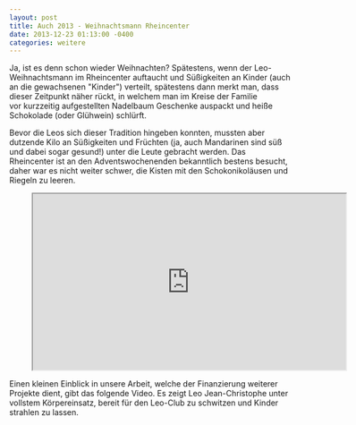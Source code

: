 ```yaml
---
layout: post
title: Auch 2013 - Weihnachtsmann Rheincenter
date: 2013-12-23 01:13:00 -0400
categories: weitere
---
```

Ja, ist es denn schon wieder Weihnachten? Spätestens, wenn der Leo-Weihnachtsmann im Rheincenter auftaucht und Süßigkeiten an Kinder (auch an die gewachsenen "Kinder") verteilt, spätestens dann merkt man, dass dieser Zeitpunkt näher rückt, in welchem man im Kreise der Familie vor kurzzeitig aufgestellten Nadelbaum Geschenke auspackt und heiße Schokolade (oder Glühwein) schlürft.

Bevor die Leos sich dieser Tradition hingeben konnten, mussten aber dutzende Kilo an Süßigkeiten und Früchten (ja, auch Mandarinen sind süß und dabei sogar gesund!) unter die Leute gebracht werden. Das Rheincenter ist an den Adventswochenenden bekanntlich bestens besucht, daher war es nicht weiter schwer, die Kisten mit den Schokonikoläusen und Riegeln zu leeren.

<figure class="responsive-iframe">
  <iframe width="560" height="315" class="iframe" title="Video zur Weihnachtsmannaktion" src="https://www.youtube-nocookie.com/embed/Z_7-xVdSV1A" allowfullscreen allow="autoplay; encrypted-media"></iframe>
</figure>

Einen kleinen Einblick in unsere Arbeit, welche der Finanzierung weiterer Projekte dient, gibt das folgende Video. Es zeigt Leo Jean-Christophe unter vollstem Körpereinsatz, bereit für den Leo-Club zu schwitzen und Kinder strahlen zu lassen.